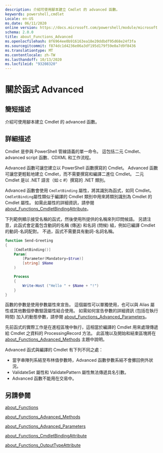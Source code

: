 ```yaml
---
description: 介紹可使用腳本建立 Cmdlet 的 advanced 函數。
keywords: powershell,cmdlet
Locale: en-US
ms.date: 06/11/2020
online version: https://docs.microsoft.com/powershell/module/microsoft.powershell.core/about/about_functions_advanced?view=powershell-7.1&WT.mc_id=ps-gethelp
schema: 2.0.0
title: about_Functions_Advanced
ms.openlocfilehash: 8f6964ee0b916163ea18e20ddbdf95d68e24f3fa
ms.sourcegitcommit: f874dc1d4236e06a3df195d179f59e0a7d9f8436
ms.translationtype: MT
ms.contentlocale: zh-TW
ms.lasthandoff: 10/13/2020
ms.locfileid: "93208320"
---
```

# <a name="about-functions-advanced"></a>關於函式 Advanced

## <a name="short-description"></a>簡短描述
介紹可使用腳本建立 Cmdlet 的 advanced 函數。

## <a name="long-description"></a>詳細描述

Cmdlet 是參與 PowerShell 管線語義的單一命令。 這包括二元 Cmdlet、advanced script 函數、CDXML 和工作流程。

Advanced 函數可讓您建立以 PowerShell 函數撰寫的 Cmdlet。 Advanced 函數可讓您更輕鬆地建立 Cmdlet，而不需要撰寫和編譯二進位 Cmdlet。 二元 Cmdlet 是以 .NET 語言（如 c #）撰寫的 .NET 類別。

Advanced 函數會使用 `CmdletBinding` 屬性，將其識別為函式，如同 Cmdlet。 `CmdletBinding`屬性類似于編譯的 Cmdlet 類別中用來將類別識別為 Cmdlet 的 Cmdlet 屬性。 如需此屬性的詳細資訊，請參閱 [about_Functions_CmdletBindingAttribute](about_Functions_CmdletBindingAttribute.md)。

下列範例顯示接受名稱的函式，然後使用所提供的名稱來列印問候語。 另請注意，此函式會定義包含動詞的名稱 (傳送) 和名詞 (問候) 組，例如已編譯 Cmdlet 的動詞-名詞配對。 不過，函式不需要具有動詞-名詞名稱。

```powershell
function Send-Greeting
{
    [CmdletBinding()]
    Param(
        [Parameter(Mandatory=$true)]
        [string] $Name
    )

    Process
    {
        Write-Host ("Hello " + $Name + "!")
    }
}
```

函數的參數是使用參數屬性來宣告。
這個屬性可以單獨使用，也可以與 Alias 屬性或其他數個參數驗證屬性結合使用。 如需如何宣告參數的詳細資訊 (包括在執行時間) 加入的動態參數，請參閱 [about_Functions_Advanced_Parameters](about_Functions_Advanced_Parameters.md)。

先前函式的實際工作是在進程區塊中執行，這相當於編譯的 Cmdlet 用來處理傳遞給 Cmdlet 之資料的 ProcessingRecord 方法。 此區塊以及開始和結束區塊將在 [about_Functions_Advanced_Methods](about_Functions_Advanced_Methods.md) 主題中說明。

Advanced 函式與編譯的 Cmdlet 有下列不同之處：

- 當字串陣列系結至布林值參數時，Advanced 函數參數系結不會擲回例外狀況。
- ValidateSet 屬性和 ValidatePattern 屬性無法傳遞具名引數。
- Advanced 函數不能用在交易中。

## <a name="see-also"></a>另請參閱

[about_Functions](about_Functions.md)

[about_Functions_Advanced_Methods](about_Functions_Advanced_Methods.md)

[about_Functions_Advanced_Parameters](about_Functions_Advanced_Parameters.md)

[about_Functions_CmdletBindingAttribute](about_Functions_CmdletBindingAttribute.md)

[about_Functions_OutputTypeAttribute](about_Functions_OutputTypeAttribute.md)
